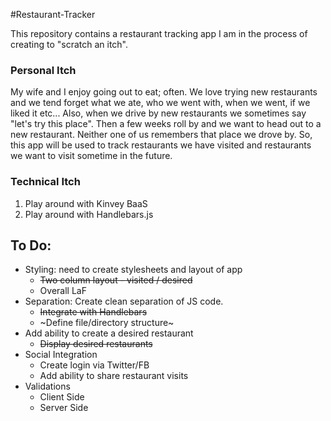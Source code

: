 #Restaurant-Tracker

This repository contains a restaurant tracking app I am in the process of creating to "scratch an itch".  

### Personal Itch
My wife and I enjoy going out to eat; often.  We love trying new restaurants and we tend forget what we ate, who we went with, when we went, if we liked it etc...  Also, when we drive by new restaurants we sometimes say "let's try this place".  Then a few weeks roll by and we want to head out to a new restaurant.  Neither one of us remembers that place we drove by.  So, this app will be used to track restaurants we have visited and restaurants we want to visit sometime in the future.

### Technical Itch
1. Play around with Kinvey BaaS
2. Play around with Handlebars.js


## To Do:
* Styling: need to create stylesheets and layout of app
	* ~~Two column layout - visited / desired~~
	* Overall LaF
* Separation: Create clean separation of JS code.  
	* ~~Integrate with Handlebars~~
	* ~Define file/directory structure~
* Add ability to create a desired restaurant
	* ~~Display desired restaurants~~
* Social Integration
	* Create login via Twitter/FB
	* Add ability to share restaurant visits 
* Validations
	* Client Side
	* Server Side

